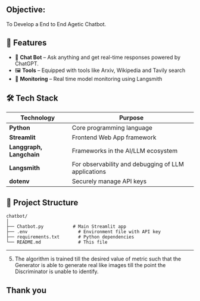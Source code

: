 

## Objective:

To Develop a End to End Agetic Chatbot.

## 🚀 Features

- 🔹 **Chat Bot** – Ask anything and get real-time responses powered by ChatGPT.
- 🖼️ **Tools** – Equipped with tools like Arxiv, Wikipedia and Tavily search
- 📄 **Monitoring** – Real time model monitoring using Langsmith

## 🛠️ Tech Stack

| Technology | Purpose |
|------------|---------|
| **Python** | Core programming language |
| **Streamlit** | Frontend Web App framework |
| **Langgraph, Langchain** | Frameworks in the AI/LLM ecosystem |
| **Langsmith** | For observability and debugging of LLM applications |
| **dotenv** | Securely manage API keys |

## 📂 Project Structure

```
chatbot/
│
├── Chatbot.py           # Main Streamlit app
├── .env                   # Environment file with API key
├── requirements.txt       # Python dependencies
└── README.md              # This file
```

---

5)	 The algorithm is trained till the desired value of metric such that the Generator is able to generate real like images till the point the Discriminator is unable to identify.


## Thank you


